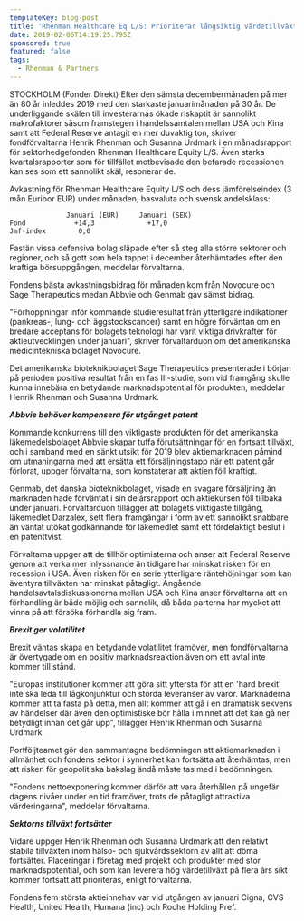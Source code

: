 ```yaml
---
templateKey: blog-post
title: 'Rhenman Healthcare Eq L/S: Prioriterar långsiktig värdetillväxt'
date: 2019-02-06T14:19:25.795Z
sponsored: true
featured: false
tags:
  - Rhenman & Partners
---
```

STOCKHOLM (Fonder Direkt) Efter den sämsta decembermånaden på mer än 80 år inleddes 2019 med den starkaste januarimånaden på 30 år. De underliggande skälen till investerarnas ökade riskaptit är sannolikt makrofaktorer såsom framstegen i handelssamtalen mellan USA och Kina samt att Federal Reserve antagit en mer duvaktig ton, skriver fondförvaltarna Henrik Rhenman och Susanna Urdmark i en månadsrapport för sektorhedgefonden Rhenman Healthcare Equity L/S. Även starka kvartalsrapporter som för tillfället motbevisade den befarade recessionen kan ses som ett sannolikt skäl, resonerar de.

Avkastning för Rhenman Healthcare Equity L/S och dess jämförelseindex (3 mån Euribor EUR) under månaden, basvaluta och svensk andelsklass:

```
              Januari (EUR)     Januari (SEK)                   
Fond            +14,3             +17,0                        
Jmf-index        0,0                       
```

Fastän vissa defensiva bolag släpade efter så steg alla större sektorer och regioner, och så gott som hela tappet i december återhämtades efter den kraftiga börsuppgången, meddelar förvaltarna.

Fondens bästa avkastningsbidrag för månaden kom från Novocure och Sage Therapeutics medan Abbvie och Genmab gav sämst bidrag.

"Förhoppningar inför kommande studieresultat från ytterligare indikationer (pankreas-, lung- och äggstockscancer) samt en högre förväntan om en bredare acceptans för bolagets teknologi har varit viktiga drivkrafter för aktieutvecklingen under januari", skriver förvaltarduon om det amerikanska medicintekniska bolaget Novocure.

Det amerikanska bioteknikbolaget Sage Therapeutics presenterade i början på perioden positiva resultat från en fas III-studie, som vid framgång skulle kunna innebära en betydande marknadspotential för produkten, meddelar Henrik Rhenman och Susanna Urdmark.

**_Abbvie behöver kompensera för utgånget patent_**

Kommande konkurrens till den viktigaste produkten för det amerikanska läkemedelsbolaget Abbvie skapar tuffa förutsättningar för en fortsatt tillväxt, och i samband med en sänkt utsikt för 2019 blev aktiemarknaden påmind om utmaningarna med att ersätta ett försäljningstapp när ett patent går förlorat, uppger förvaltarna, som konstaterar att aktien föll kraftigt.

Genmab, det danska bioteknikbolaget, visade en svagare försäljning än marknaden hade förväntat i sin delårsrapport och aktiekursen föll tillbaka under januari. Förvaltarduon tillägger att bolagets viktigaste tillgång, läkemedlet Darzalex, sett flera framgångar i form av ett sannolikt snabbare än väntat utökat godkännande för läkemedlet samt ett fördelaktigt beslut i en patenttvist.

Förvaltarna uppger att de tillhör optimisterna och anser att Federal Reserve genom att verka mer inlyssnande än tidigare har minskat risken för en recession i USA. Även risken för en serie ytterligare räntehöjningar som kan äventyra tillväxten har minskat påtagligt. Angående handelsavtalsdiskussionerna mellan USA och Kina anser förvaltarna att en förhandling är både möjlig och sannolik, då båda parterna har mycket att vinna på att försöka förhandla sig fram.

**_Brexit ger volatilitet_**

Brexit väntas skapa en betydande volatilitet framöver, men fondförvaltarna är övertygade om en positiv marknadsreaktion även om ett avtal inte kommer till stånd.

"Europas institutioner kommer att göra sitt yttersta för att en 'hard brexit' inte ska leda till lågkonjunktur och störda leveranser av varor. Marknaderna kommer att ta fasta på detta, men allt kommer att gå i en dramatisk sekvens av händelser där även den optimistiske bör hålla i minnet att det kan gå ner betydligt innan det går upp", tillägger Henrik Rhenman och Susanna Urdmark.

Portföljteamet gör den sammantagna bedömningen att aktiemarknaden i allmänhet och fondens sektor i synnerhet kan fortsätta att återhämtas, men att risken för geopolitiska bakslag ändå måste tas med i bedömningen.

"Fondens nettoexponering kommer därför att vara återhållen på ungefär dagens nivåer under en tid framöver, trots de påtagligt attraktiva värderingarna", meddelar förvaltarna.

**_Sektorns tillväxt fortsätter_**

Vidare uppger Henrik Rhenman och Susanna Urdmark att den relativt stabila tillväxten inom hälso- och sjukvårdssektorn av allt att döma fortsätter. Placeringar i företag med projekt och produkter med stor marknadspotential, och som kan leverera hög värdetillväxt på flera års sikt kommer fortsatt att prioriteras, enligt förvaltarna.

Fondens fem största aktieinnehav var vid utgången av januari Cigna, CVS Health, United Health, Humana (inc) och Roche Holding Pref.
